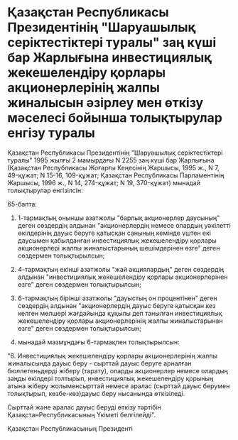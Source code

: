 # Қазақстан Республикасы Президентiнiң "Шаруашылық серiктестiктерi туралы" заң күшi бар Жарлығына инвестициялық жекешелендiру қорлары акционерлерiнiң жалпы жиналысын әзiрлеу мен өткiзу мәселесi бойынша толықтырулар енгiзу туралы

Қазақстан Республикасы Президентiнiң "Шаруашылық серiктестiктерi туралы" 1995 жылғы 2 мамырдағы N 2255 заң күшi бар Жарлығына (Қазақстан Республикасы Жоғарғы Кеңесiнiң Жаршысы, 1995 ж., N 7, 49-құжат; N 15-16, 109-құжат; Қазақстан Республикасы Парламентiнiң Жаршысы, 1996 ж., N 14, 274-құжат; N 19, 370-құжат) мынадай толықтырулар енгiзiлсiн:

65-бапта:

1) 1-тармақтың оныншы азатжолы "барлық акционерлер даусының" деген сөздердiң алдынан "акционерлердiң немесе олардың уәкiлеттi өкiлдерiнiң дауыс беруге қатысқан санының кемiнде үштен екi даусымен қабылданған инвестициялық жекешелендiру қорлары акционерлерi жалпы жиналыстарының шешiмдерiнен өзге" деген сөздермен толықтырылсын;

2) 4-тармақтың екiншi азатжолы "жай акциялардың" деген сөздердiң алдынан "инвестициялық жекешелендiру қорлары акционерлерiнен өзге" деген сөздермен толықтырылсын;

3) 6-тармақтың бiрiншi азатжолы "дауыстың он процентiнен" деген сөздердiң алдынан "акционерлердiң дауыс беруге қатысқан кез келген мөлшерi жағдайында құқылы деп танылған инвестициялық жекешелендiру қорлары акционерлерiнiң жалпы жиналыстарынан өзге" деген сөздермен толықтырылсын;

4) мынадай мазмұндағы 6-тармақпен толықтырылсын:

"6. Инвестициялық жекешелендiру қорлары акционерлерiнiң жалпы жиналысында дауыс беру - сырттай дауыс беруге арналған бюллетеньдердi жiберу (тарату), оларды акционерлер немесе олардың заңды өкiлдерi толтырып, инвестициялық жекешелендiру қорының атына жiберу жолыменсырттай немесе аралас (сырттай дауыс берумен толықтырып, көзбе-көз)дауыс беру нысанында өткiзiледi.

Сырттай және аралас дауыс берудi өткiзу тәртiбiн ҚазақстанРеспубликасының Үкiметi белгiлейдi".

Қазақстан Республикасының Президентi

